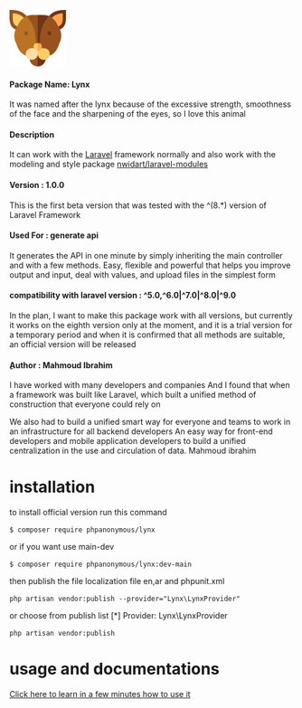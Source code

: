  <p align="left">
        <img  width="100" height="100" src="https://github.com/arabnewscms/lynx/blob/main/lynx.png" /> 
 
 </p>
 
 

#### Package Name: Lynx
 

It was named after the lynx because of the excessive strength, smoothness of the face and the sharpening of the eyes, so I love this animal

#### Description

It can work with the <a href="https://laravel.com" target="_blank">Laravel</a> framework normally and also work with the modeling and style package <a href="https://nwidart.com/laravel-modules/v6/introduction" target="_blank">nwidart/laravel-modules</a>


#### Version : 1.0.0

This is the first beta version that was tested with the ^(8.*) version of Laravel Framework
#### Used For : generate api

It generates the API in one minute by simply inheriting the main controller and with a few methods. Easy, flexible and powerful that helps you improve output and input, deal with values, and upload files in the simplest form


#### compatibility with laravel version :  ^5.0,^6.0|^7.0|^8.0|^9.0 

In the plan, I want to make this package work with all versions, but currently it works on the eighth version only at the moment, and it is a trial version for a temporary period and when it is confirmed that all methods are suitable, an official version will be released

#### ِAuthor : Mahmoud Ibrahim


I have worked with many developers and companies
And I found that when a framework was built like Laravel, which built a unified method of construction that everyone could rely on

We also had to build a unified smart way for everyone and teams to work in an infrastructure for all backend developers
An easy way for front-end developers and mobile application developers to build a unified centralization in the use and circulation of data.
Mahmoud ibrahim

# installation 
to install official version run this command
```
$ composer require phpanonymous/lynx
```
or if you want use main-dev
```
$ composer require phpanonymous/lynx:dev-main
```
then publish the file localization file en,ar and phpunit.xml
```
php artisan vendor:publish --provider="Lynx\LynxProvider"
```
or choose from publish list
[*] Provider: Lynx\LynxProvider
```
php artisan vendor:publish
```

# usage and documentations
<a href="https://github.com/arabnewscms/lynx/wiki">Click here to learn in a few minutes how to use it</a>



